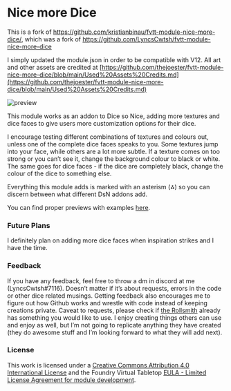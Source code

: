 # Nice more Dice

This is a fork of https://github.com/kristianbinau/fvtt-module-nice-more-dice/, which was a fork of https://github.com/LyncsCwtsh/fvtt-module-nice-more-dice

I simply updated the module.json in order to be compatible with V12. All art and other assets are credited at [https://github.com/thejoester/fvtt-module-nice-more-dice/blob/main/Used%20Assets%20Credits.md](https://github.com/thejoester/fvtt-module-nice-more-dice/blob/main/Used%20Assets%20Credits.md)

![preview](Images/cover.jpg?raw=true)

This module works as an addon to Dice so Nice, adding more textures and dice faces to give users more customization options for their dice.

I encourage testing different combinations of textures and colours out, unless one of the complete dice faces speaks to you. Some textures jump into your face, while others are a lot more subtle.
If a texture comes on too strong or you can’t see it, change the background colour to black or white. The same goes for dice faces - if the dice are completely black, change the colour of the dice to something else.

Everything this module adds is marked with an asterism (⁂) so you can discern between what different DsN addons add.

You can find proper previews with examples [here](https://github.com/LyncsCwtsh/fvtt-module-nice-more-dice/blob/main/Dice%20Preview.md).

### Future Plans
I definitely plan on adding more dice faces when inspiration strikes and I have the time. 

### Feedback
If you have any feedback, feel free to throw a dm in discord at me (LyncsCwtsh#7116). Doesn’t matter if it’s about requests, errors in the code or other dice related musings. Getting feedback also encourages me to figure out how Github works and wrestle with code instead of keeping creations private.
Caveat to requests, please check if [the Rollsmith](https://therollsmith.com) already has something you would like to use. I enjoy creating things others can use and enjoy as well, but I’m not going to replicate anything they have created (they do awesome stuff and I’m looking forward to what they will add next).

### License
This work is licensed under a [Creative Commons Attribution 4.0 International License](http://creativecommons.org/licenses/by/4.0/) and the Foundry Virtual Tabletop [EULA - Limited License Agreement for module development](https://foundryvtt.com/article/license/).
